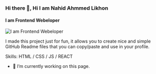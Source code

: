 ### Hi there 👋, Hi I am Nahid Ahmmed Likhon
#### I am Frontend Webeloper
![I am Frontend Webeloper](https://i.ibb.co/HrvtZD3/certificate.jpg)

I made this project just for fun, it allows you to create nice and simple GitHub Readme files that you can copy/paste and use in your profile.

Skills: HTML / CSS / JS / REACT 

- 🔭 I’m currently working on this page. 






